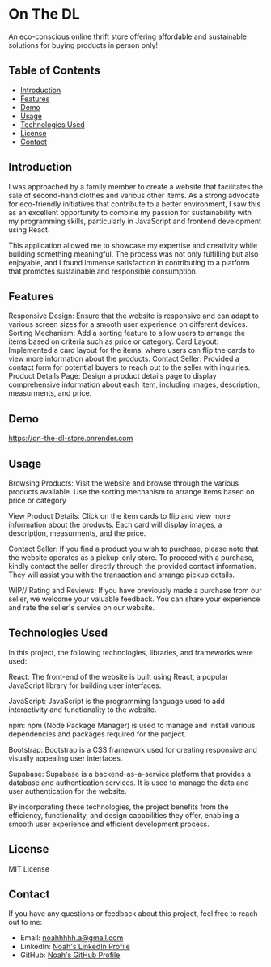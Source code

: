 # On The DL

An eco-conscious online thrift store offering affordable and sustainable solutions for buying products in person only!

## Table of Contents

- [Introduction](#introduction)
- [Features](#features)
- [Demo](#demo)
- [Usage](#usage)
- [Technologies Used](#technologies-used)
- [License](#license)
- [Contact](#contact)

## Introduction

I was approached by a family member to create a website that facilitates the sale of second-hand clothes and various other items. As a strong advocate for eco-friendly initiatives that contribute to a better environment, I saw this as an excellent opportunity to combine my passion for sustainability with my programming skills, particularly in JavaScript and frontend development using React.

This application allowed me to showcase my expertise and creativity while building something meaningful. The process was not only fulfilling but also enjoyable, and I found immense satisfaction in contributing to a platform that promotes sustainable and responsible consumption.

## Features

Responsive Design: Ensure that the website is responsive and can adapt to various screen sizes for a smooth user experience on different devices.
Sorting Mechanism: Add a sorting feature to allow users to arrange the items based on criteria such as price or category.
Card Layout: Implemented a card layout for the items, where users can flip the cards to view more information about the products.
Contact Seller: Provided a contact form for potential buyers to reach out to the seller with inquiries.
Product Details Page: Design a product details page to display comprehensive information about each item, including images, description, measurments, and price.

## Demo

https://on-the-dl-store.onrender.com

## Usage

Browsing Products: Visit the website and browse through the various products available. Use the sorting mechanism to arrange items based on price or category

View Product Details: Click on the item cards to flip and view more information about the products. Each card will display images, a description, measurments, and the price.

Contact Seller: If you find a product you wish to purchase, please note that the website operates as a pickup-only store. To proceed with a purchase, kindly contact the seller directly through the provided contact information. They will assist you with the transaction and arrange pickup details.

WIP// Rating and Reviews: If you have previously made a purchase from our seller, we welcome your valuable feedback. You can share your experience and rate the seller's service on our website.

## Technologies Used

In this project, the following technologies, libraries, and frameworks were used:

React: The front-end of the website is built using React, a popular JavaScript library for building user interfaces.

JavaScript: JavaScript is the programming language used to add interactivity and functionality to the website.

npm: npm (Node Package Manager) is used to manage and install various dependencies and packages required for the project.

Bootstrap: Bootstrap is a CSS framework used for creating responsive and visually appealing user interfaces.

Supabase: Supabase is a backend-as-a-service platform that provides a database and authentication services. It is used to manage the data and user authentication for the website.

By incorporating these technologies, the project benefits from the efficiency, functionality, and design capabilities they offer, enabling a smooth user experience and efficient development process.

## License

MIT License

## Contact

If you have any questions or feedback about this project, feel free to reach out to me:

- Email: noahhhhh.a@gmail.com
- LinkedIn: [Noah's LinkedIn Profile](https://www.linkedin.com/in/noaharion/)
- GitHub: [Noah's GitHub Profile](https://github.com/NoahKKA)
